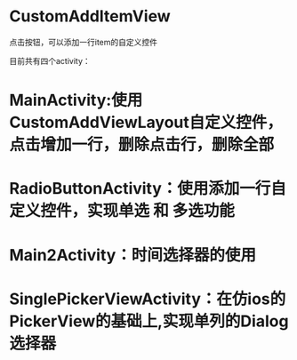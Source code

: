 # CustomAddItemView
点击按钮，可以添加一行item的自定义控件

目前共有四个activity：

# MainActivity:使用CustomAddViewLayout自定义控件，点击增加一行，删除点击行，删除全部
# RadioButtonActivity：使用添加一行自定义控件，实现单选 和 多选功能
# Main2Activity：时间选择器的使用
# SinglePickerViewActivity：在仿ios的PickerView的基础上,实现单列的Dialog选择器
